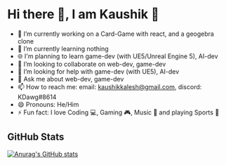 # Hi there 👋, I am Kaushik 🙋




- 🔭 I’m currently working on a Card-Game with react, and a geogebra clone
- 🌱 I’m currently learning nothing
- 🌐 I'm planning to learn game-dev (with UE5/Unreal Engine 5), AI-dev
- 👯 I’m looking to collaborate on web-dev, game-dev
- 🤔 I’m looking for help with game-dev (with UE5), AI-dev
- 💬 Ask me about web-dev, game-dev
- 📫 How to reach me: email: kaushikkalesh@gmail.com, discord: KDawg#8614
- 😄 Pronouns: He/Him
- ⚡ Fun fact: I love Coding 💻, Gaming 🎮, Music 🎵 and playing Sports 🏏

## GitHub Stats
[![Anurag's GitHub stats](https://github-readme-stats.vercel.app/api?username=Kaushik-Kalesh&show_icon=true)](https://github.com/anuraghazra/github-readme-stats)



